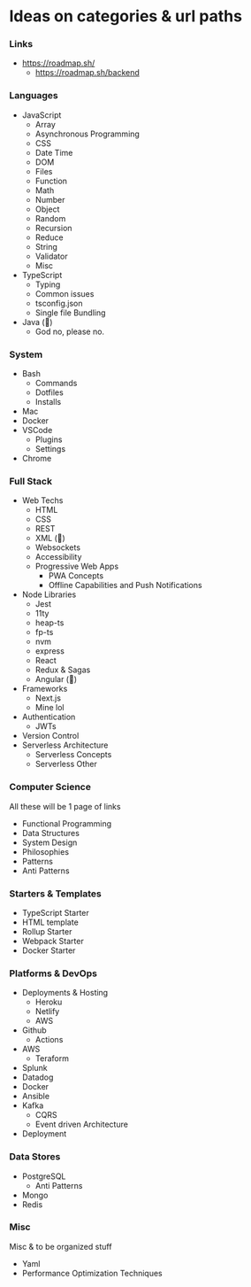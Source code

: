 # Ideas on categories & url paths
### Links
- https://roadmap.sh/
  - https://roadmap.sh/backend

### Languages
- JavaScript
  - Array
  - Asynchronous Programming
  - CSS
  - Date Time
  - DOM
  - Files
  - Function
  - Math
  - Number
  - Object
  - Random
  - Recursion
  - Reduce
  - String
  - Validator
  - Misc
- TypeScript
  - Typing
  - Common issues
  - tsconfig.json
  - Single file Bundling
- Java (🤮)
  - God no, please no.

### System
- Bash
  - Commands
  - Dotfiles
  - Installs
- Mac
- Docker
- VSCode
  - Plugins
  - Settings
- Chrome

### Full Stack
- Web Techs
  - HTML
  - CSS
  - REST
  - XML (🤮)
  - Websockets
  - Accessibility
  - Progressive Web Apps
    - PWA Concepts
    - Offline Capabilities and Push Notifications
- Node Libraries
  - Jest
  - 11ty
  - heap-ts
  - fp-ts
  - nvm
  - express
  - React
  - Redux & Sagas
  - Angular (🤮)
- Frameworks
  - Next.js
  - Mine lol
- Authentication
  - JWTs
- Version Control
- Serverless Architecture
  - Serverless Concepts
  - Serverless Other

### 

### Computer Science
All these will be 1 page of links

- Functional Programming
- Data Structures
- System Design
- Philosophies
- Patterns
- Anti Patterns

### Starters & Templates
- TypeScript Starter
- HTML template
- Rollup Starter
- Webpack Starter
- Docker Starter

### Platforms & DevOps
- Deployments & Hosting
  - Heroku
  - Netlify
  - AWS
- Github
  - Actions
- AWS
  - Teraform
- Splunk
- Datadog
- Docker 
- Ansible
- Kafka
  - CQRS
  - Event driven Architecture
- Deployment

### Data Stores
- PostgreSQL
  - Anti Patterns
- Mongo
- Redis

### Misc
Misc & to be organized stuff

- Yaml
- Performance Optimization Techniques

